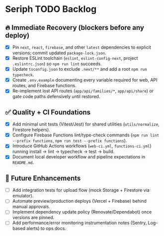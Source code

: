 # Seriph TODO Backlog

## 🔥 Immediate Recovery (blockers before any deploy)
- [x] Pin `next`, `react`, `firebase`, and other `latest` dependencies to explicit versions; commit updated `package-lock.json`.
- [x] Restore ESLint toolchain (`eslint`, `eslint-config-next`, project `.eslintrc.json`) so `npm run lint` succeeds.
- [x] Update `tsconfig.json` to exclude `.next/**` and add a root `npm run typecheck`.
- [x] Create `.env.example` documenting every variable required for web, API routes, and Firebase functions.
- [x] Re-implement lost API routes (`app/api/families/*`, `app/api/share`) or gate code paths defensively until restored.

## ✅ Quality + CI Foundations
- [x] Add minimal unit tests (Vitest/Jest) for shared utilities (`utils/normalize`, Firestore helpers).
- [x] Configure Firebase Functions lint/type-check commands (`npm run lint --prefix functions`, `npm run test --prefix functions`).
- [x] Introduce GitHub Actions workflows (`web-ci.yml`, `functions-ci.yml`) running install → lint → typecheck → test → build.
- [x] Document local developer workflow and pipeline expectations in `README.md`.

## 🚀 Future Enhancements
- [ ] Add integration tests for upload flow (mock Storage + Firestore via emulator).
- [ ] Automate preview/production deploys (Vercel + Firebase) behind manual approvals.
- [ ] Implement dependency update policy (Renovate/Dependabot) once versions are pinned.
- [ ] Add performance/error monitoring instrumentation notes (Sentry, Log-based alerts) to ops docs.
